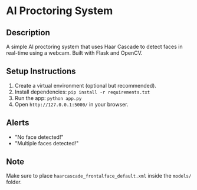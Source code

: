 
# AI Proctoring System

## Description
A simple AI proctoring system that uses Haar Cascade to detect faces in real-time using a webcam. Built with Flask and OpenCV.

## Setup Instructions
1. Create a virtual environment (optional but recommended).
2. Install dependencies: `pip install -r requirements.txt`
3. Run the app: `python app.py`
4. Open `http://127.0.0.1:5000/` in your browser.

## Alerts
- "No face detected!"
- "Multiple faces detected!"

## Note
Make sure to place `haarcascade_frontalface_default.xml` inside the `models/` folder.
